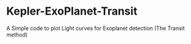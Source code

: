 # Kepler-ExoPlanet-Transit
A Simple code to plot Light curves for Exoplanet detection (The Transit method)
